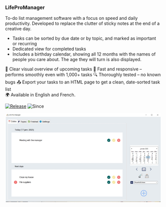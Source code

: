 ### LifeProManager
To-do list management software with a focus on speed and daily productivity.
Developed to replace the clutter of sticky notes at the end of a creative day.
- Tasks can be sorted by due date or by topic, and marked as important or recurring
- Dedicated view for completed tasks
- Includes a birthday calendar, showing all 12 months with the names of people you care about.
  The age they will turn is also displayed.

🧭 Clear visual overview of upcoming tasks
🚀 Fast and responsive – performs smoothly even with 1,000+ tasks
🔍 Thoroughly tested – no known bugs
📤 Export your tasks to an HTML page to get a clean, date-sorted task list  
🌍 Available in English and French.

[![Release](https://img.shields.io/badge/release-stable-blue)](https://DRossyCPNV/LifeProManager/releases)
![Since](https://img.shields.io/badge/since-2019-lightgrey)

<p align="center">
<img src="https://raw.githubusercontent.com/DRossyCPNV/LifeProManager/4d955c82a97bf03542b19577d71f0ad2f0027e27/lpm-english.jpg" width="500" alt="screenshot of the main form" >
</p>
